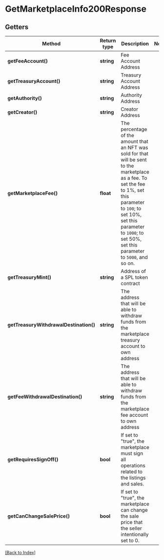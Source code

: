 # GetMarketplaceInfo200Response

## Getters

Method | Return type | Description | Notes
------------ | ------------- | ------------- | -------------
**getFeeAccount()** | **string** | Fee Account Address |
**getTreasuryAccount()** | **string** | Treasury Account Address |
**getAuthority()** | **string** | Authority Address |
**getCreator()** | **string** | Creator Address |
**getMarketplaceFee()** | **float** | The percentage of the amount that an NFT was sold for that will be sent to the marketplace as a fee. To set the fee to 1%, set this parameter to <code>100</code>; to set 10%, set this parameter to <code>1000</code>; to set 50%, set this parameter to <code>5000</code>, and so on. |
**getTreasuryMint()** | **string** | Address of a SPL token contract |
**getTreasuryWithdrawalDestination()** | **string** | The address that will be able to withdraw funds from the marketplace treasury account to own address |
**getFeeWithdrawalDestination()** | **string** | The address that will be able to withdraw funds from the marketplace fee account to own address |
**getRequiresSignOff()** | **bool** | If set to "true", the marketplace must sign all operations related to the listings and sales. |
**getCanChangeSalePrice()** | **bool** | If set to "true", the marketplace can change the sale price that the seller intentionally set to 0. |

[[Back to Index]](../index.md)
